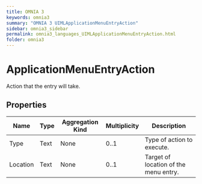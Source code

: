 ```yaml
---
title: OMNIA 3
keywords: omnia3
summary: "OMNIA 3 UIMLApplicationMenuEntryAction"
sidebar: omnia3_sidebar
permalink: omnia3_languages_UIMLApplicationMenuEntryAction.html
folder: omnia3
---
```


# ApplicationMenuEntryAction
Action that the entry will take.
## Properties

| Name | Type | Aggregation Kind | Multiplicity | Description |
| --------- | --------- | --------- | --------- | --------- |
| Type | Text | None | 0..1 | Type of action to execute. |
| Location | Text | None | 0..1 | Target of location of the menu entry. |


